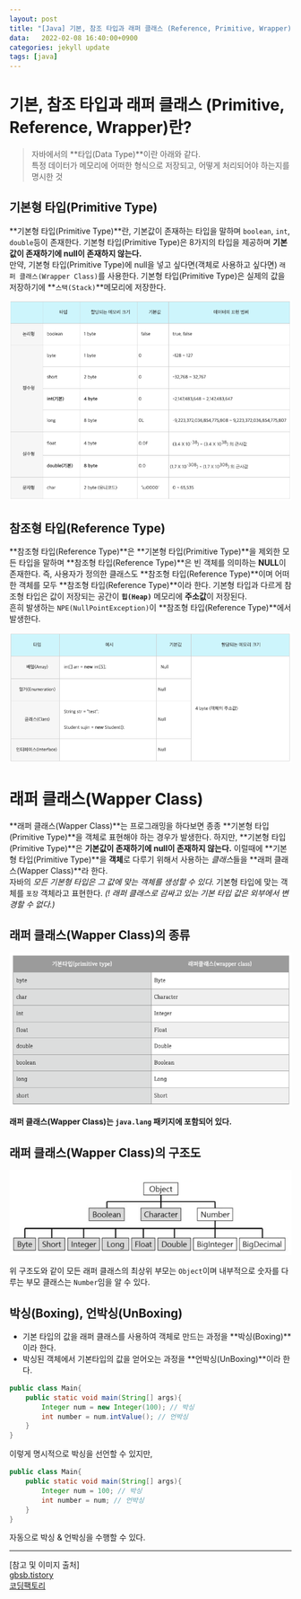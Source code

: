 ```yaml
---
layout: post
title: "[Java] 기본, 참조 타입과 래퍼 클래스 (Reference, Primitive, Wrapper)란?"
data:   2022-02-08 16:40:00+0900
categories: jekyll update
tags: [java]
---
```

# 기본, 참조 타입과 래퍼 클래스 (Primitive, Reference, Wrapper)란?
> 자바에서의 **타입(Data Type)**이란 아래와 같다.  
> 특정 데이터가 메모리에 어떠한 형식으로 저장되고, 어떻게 처리되어야 하는지를 명시한 것

## 기본형 타입(Primitive Type)
**기본형 타입(Primitive Type)**란, 기본값이 존재하는 타입을 말하며 `boolean`, `int`, `double`등이 존재한다.
기본형 타입(Primitive Type)은 8가지의 타입을 제공하며 **기본값이 존재하기에 null이 존재하지 않는다.**  
만약, 기본형 타입(Primitive Type)에 null을 넣고 싶다면(객체로 사용하고 싶다면) `래퍼 클래스(Wrapper Class)`를 사용한다. 
기본형 타입(Primitive Type)은 실제의 값을 저장하기에 **`스택(Stack)`**메모리에 저장한다.

<p align="center"><img src="/assets/img/blog/정보/기본형.png"></p>

## 참조형 타입(Reference Type)
**참조형 타입(Reference Type)**은 **기본형 타입(Primitive Type)**을 제외한 모든 타입을 말하며 **참조형 타입(Reference Type)**은 
빈 객체를 의미하는 **NULL**이 존재한다. 즉, 사용자가 정의한 클래스도 **참조형 타입(Reference Type)**이며 어떠한 객체를 모두 **참조형 타입(Reference Type)**이라 한다. 
기본형 타입과 다르게 참조형 타입은 값이 저장되는 공간이 **`힙(Heap)`** 메모리에 **주소값**이 저장된다.  
흔히 발생하는 `NPE(NullPointException)`이 **참조형 타입(Reference Type)**에서 발생한다.

<p align="center"><img src="/assets/img/blog/정보/참조형.png"></p>

# 래퍼 클래스(Wapper Class)
**래퍼 클래스(Wapper Class)**는 프로그래밍을 하다보면 종종 **기본형 타입(Primitive Type)**을 객체로 표현해야 하는 경우가 발생한다. 하지만, **기본형 타입(Primitive Type)**은 **기본값이 존재하기에 null이 존재하지 않는다.** 이럴때에 **기본형 타입(Primitive Type)**을 **객체**로 다루기 위해서 사용하는 *클래스*들을 **래퍼 클래스(Wapper Class)**라 한다.  
자바의 *모든 기본형 타입은 그 값에 맞는 객체를 생성할 수 있다.* 기본형 타입에 맞는 객체를 `포장` 객체라고 표현한다. *(! 래퍼 클래스로 감싸고 있는 기본 타입 값은 외부에서 변경할 수 없다.)*

## 래퍼 클래스(Wapper Class)의 종류
<p align="center"><img src="/assets/img/blog/정보/래퍼 종류.png"></p>

**래퍼 클래스(Wapper Class)는 `java.lang` 패키지에 포함되어 있다.**

## 래퍼 클래스(Wapper Class)의 구조도
<p align="center"><img src="/assets/img/blog/정보/래퍼 구조도.png"></p>

위 구조도와 같이 모든 래퍼 클래스의 최상위 부모는 `Object`이며 내부적으로 숫자를 다루는 부모 클래스는 `Number`임을 알 수 있다.

## 박싱(Boxing), 언박싱(UnBoxing)
 - 기본 타입의 값을 래퍼 클래스를 사용하여 객체로 만드는 과정을 **박싱(Boxing)**이라 한다.  
 - 박싱된 객체에서 기본타입의 값을 얻어오는 과정을 **언박싱(UnBoxing)**이라 한다.

```java
public class Main{
    public static void main(String[] args){
        Integer num = new Integer(100); // 박싱
        int number = num.intValue(); // 언박싱
    }
}
```
이렇게 명시적으로 박싱을 선언할 수 있지만,
```java
public class Main{
    public static void main(String[] args){
        Integer num = 100; // 박싱
        int number = num; // 언박싱
    }
}
```
자동으로 박싱 & 언박싱을 수행할 수 있다.
  
  
  
---
[참고 및 이미지 출처]  
[gbsb.tistory](https://gbsb.tistory.com/6)  
[코딩팩토리](https://coding-factory.tistory.com/547)